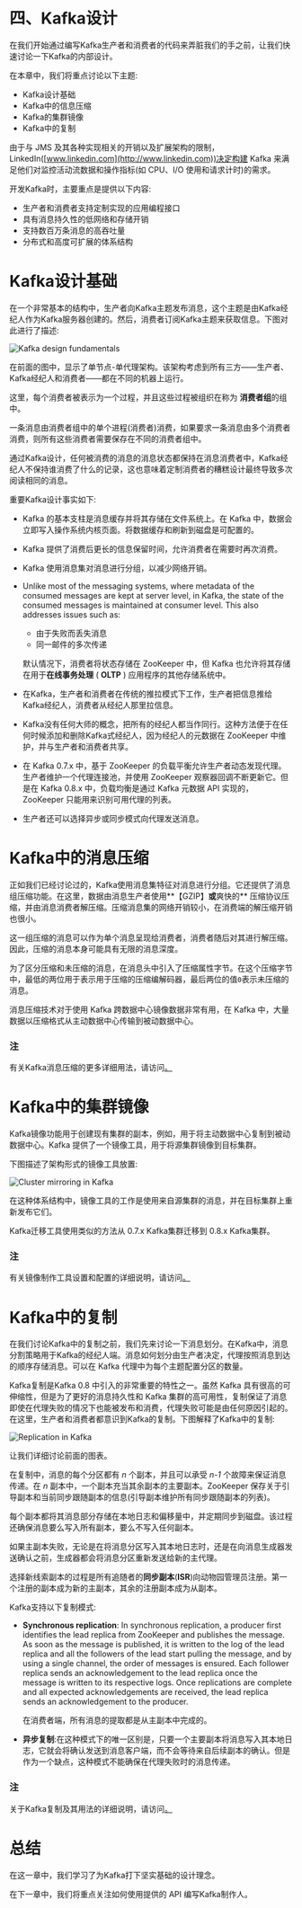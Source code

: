 # 四、Kafka设计

在我们开始通过编写Kafka生产者和消费者的代码来弄脏我们的手之前，让我们快速讨论一下Kafka的内部设计。

在本章中，我们将重点讨论以下主题:

*   Kafka设计基础
*   Kafka中的信息压缩
*   Kafka的集群镜像
*   Kafka中的复制

由于与 JMS 及其各种实现相关的开销以及扩展架构的限制，LinkedIn([www.linkedin.com](http://www.linkedin.com))决定构建 Kafka 来满足他们对监控活动流数据和操作指标(如 CPU、I/O 使用和请求计时)的需求。

开发Kafka时，主要重点是提供以下内容:

*   生产者和消费者支持定制实现的应用编程接口
*   具有消息持久性的低网络和存储开销
*   支持数百万条消息的高吞吐量
*   分布式和高度可扩展的体系结构

# Kafka设计基础

在一个非常基本的结构中，生产者向Kafka主题发布消息，这个主题是由Kafka经纪人作为Kafka服务器创建的。然后，消费者订阅Kafka主题来获取信息。下图对此进行了描述:

![Kafka design fundamentals](img/7938OS_04_01.jpg)

在前面的图中，显示了单节点-单代理架构。该架构考虑到所有三方——生产者、Kafka经纪人和消费者——都在不同的机器上运行。

这里，每个消费者被表示为一个过程，并且这些过程被组织在称为 **消费者组**的组中。

一条消息由消费者组中的单个进程(消费者)消费，如果要求一条消息由多个消费者消费，则所有这些消费者需要保存在不同的消费者组中。

通过Kafka设计，任何被消费的消息的消息状态都保持在消息消费者中，Kafka经纪人不保持谁消费了什么的记录，这也意味着定制消费者的糟糕设计最终导致多次阅读相同的消息。

重要Kafka设计事实如下:

*   Kafka 的基本支柱是消息缓存并将其存储在文件系统上。在 Kafka 中，数据会立即写入操作系统内核页面。将数据缓存和刷新到磁盘是可配置的。
*   Kafka 提供了消费后更长的信息保留时间，允许消费者在需要时再次消费。
*   Kafka 使用消息集对消息进行分组，以减少网络开销。
*   Unlike most of the messaging systems, where metadata of the consumed messages are kept at server level, in Kafka, the state of the consumed messages is maintained at consumer level. This also addresses issues such as:
    *   由于失败而丢失消息
    *   同一邮件的多次传递

    默认情况下，消费者将状态存储在 ZooKeeper 中，但 Kafka 也允许将其存储在用于**在线事务处理** ( **OLTP** ) 应用程序的其他存储系统中。

*   在Kafka，生产者和消费者在传统的推拉模式下工作，生产者把信息推给Kafka经纪人，消费者从经纪人那里拉信息。
*   Kafka没有任何大师的概念，把所有的经纪人都当作同行。这种方法便于在任何时候添加和删除Kafka式经纪人，因为经纪人的元数据在 ZooKeeper 中维护，并与生产者和消费者共享。
*   在 Kafka 0.7.x 中，基于 ZooKeeper 的负载平衡允许生产者动态发现代理。生产者维护一个代理连接池，并使用 ZooKeeper 观察器回调不断更新它。但是在 Kafka 0.8.x 中，负载均衡是通过 Kafka 元数据 API 实现的，ZooKeeper 只能用来识别可用代理的列表。
*   生产者还可以选择异步或同步模式向代理发送消息。

# Kafka中的消息压缩

正如我们已经讨论过的，Kafka使用消息集特征对消息进行分组。它还提供了消息组压缩功能。在这里，数据由消息生产者使用**【GZIP】**或**爽快的** 压缩协议压缩，并由消息消费者解压缩。压缩消息集的网络开销较小，在消费端的解压缩开销也很小。

这一组压缩的消息可以作为单个消息呈现给消费者，消费者随后对其进行解压缩。因此，压缩的消息本身可能具有无限的消息深度。

为了区分压缩和未压缩的消息，在消息头中引入了压缩属性字节。在这个压缩字节中，最低的两位用于表示用于压缩的压缩编解码器，最后两位的值`0`表示未压缩的消息。

消息压缩技术对于使用 Kafka 跨数据中心镜像数据非常有用，在 Kafka 中，大量数据以压缩格式从主动数据中心传输到被动数据中心。

### 注

有关Kafka消息压缩的更多详细用法，请访问[。](https://cwiki.apache.org/confluence/display/KAFKA/Compression)

# Kafka中的集群镜像

Kafka镜像功能用于创建现有集群的副本，例如，用于将主动数据中心复制到被动数据中心。Kafka 提供了一个镜像工具，用于将源集群镜像到目标集群。

下图描述了架构形式的镜像工具放置:

![Cluster mirroring in Kafka](img/7938OS_04_02.jpg)

在这种体系结构中，镜像工具的工作是使用来自源集群的消息，并在目标集群上重新发布它们。

Kafka迁移工具使用类似的方法从 0.7.x Kafka集群迁移到 0.8.x Kafka集群。

### 注

有关镜像制作工具设置和配置的详细说明，请访问[。](https://cwiki.apache.org/confluence/display/KAFKA/Kafka+mirroring+%28MirrorMaker%29)

# Kafka中的复制

在我们讨论Kafka中的复制之前，我们先来讨论一下消息划分。在Kafka中，消息分割策略用于Kafka的经纪人端。消息如何划分由生产者决定，代理按照消息到达的顺序存储消息。可以在 Kafka 代理中为每个主题配置分区的数量。

Kafka复制是Kafka 0.8 中引入的非常重要的特性之一。虽然 Kafka 具有很高的可伸缩性，但是为了更好的消息持久性和 Kafka 集群的高可用性，复制保证了消息即使在代理失败的情况下也能被发布和消费，代理失败可能是由任何原因引起的。在这里，生产者和消费者都意识到Kafka的复制。下图解释了Kafka中的复制:

![Replication in Kafka](img/7938OS_04_03.jpg)

让我们详细讨论前面的图表。

在复制中，消息的每个分区都有 *n* 个副本，并且可以承受 *n-1* 个故障来保证消息传递。在 *n* 副本中，一个副本充当其余副本的主要副本。ZooKeeper 保存关于引导副本和当前同步跟随副本的信息(引导副本维护所有同步跟随副本的列表)。

每个副本都将其消息部分存储在本地日志和偏移量中，并定期同步到磁盘。该过程还确保消息要么写入所有副本，要么不写入任何副本。

如果主副本失败，无论是在将消息分区写入其本地日志时，还是在向消息生成器发送确认之前，生成器都会将消息分区重新发送给新的主代理。

选择新线索副本的过程是所有追随者的**同步副本**(**ISR**)向动物园管理员注册。第一个注册的副本成为新的主副本，其余的注册副本成为从副本。

Kafka支持以下复制模式:

*   **Synchronous replication**: In synchronous replication, a producer first identifies the lead replica from ZooKeeper and publishes the message. As soon as the message is published, it is written to the log of the lead replica and all the followers of the lead start pulling the message, and by using a single channel, the order of messages is ensured. Each follower replica sends an acknowledgement to the lead replica once the message is written to its respective logs. Once replications are complete and all expected acknowledgements are received, the lead replica sends an acknowledgement to the producer.

    在消费者端，所有消息的提取都是从主副本中完成的。

*   **异步复制**:在这种模式下的唯一区别是，只要一个主要副本将消息写入其本地日志，它就会将确认发送到消息客户端，而不会等待来自后续副本的确认。但是作为一个缺点，这种模式不能确保在代理失败时的消息传递。

### 注

关于Kafka复制及其用法的详细说明，请访问[。](https://cwiki.apache.org/confluence/display/KAFKA/Kafka+Replication)

# 总结

在这一章中，我们学习了为Kafka打下坚实基础的设计理念。

在下一章中，我们将重点关注如何使用提供的 API 编写Kafka制作人。